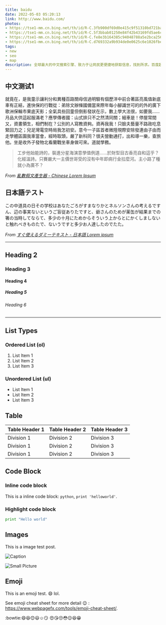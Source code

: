 ```yaml
---
title: baidu
date: 2022-05-03 05:20:13
link: http://www.baidu.com/
photos:
- https://tse1-mm.cn.bing.net/th/id/R-C.3fb900df69d0e415c9f51310bd721ba7?rik=UYm1HCANzlpRaA&riu=http%3a%2f%2fwww.beihaiting.com%2fuploads%2fallimg%2f150515%2f10723-150515213941V2.jpg&ehk=XZ3RM6LeS4gup4dpy5t%2bPDZ1ufz%2fTJW%2fORiekqEZdWA%3d&risl=&pid=ImgRaw&r=0
- https://tse1-mm.cn.bing.net/th/id/R-C.5f3bbab01250e84f42b43169fd5ae6c4?rik=6SwU6OR%2fwcb7aw&riu=http%3a%2f%2fwww.beihaiting.com%2fuploads%2fallimg%2f150515%2f10723-150515214454c0.jpg&ehk=LdJaHuc65J4pgumlJ1EYlezlEOrIvghz4jiLMKsot7A%3d&risl=&pid=ImgRaw&r=0
- https://tse1-mm.cn.bing.net/th/id/R-C.fe8e3b164385c94048788a5e2bca256a?rik=0YvwBWrctHnQFA&riu=http%3a%2f%2fwww.deskcar.com%2fdesktop%2ffengjing%2f2017911201356%2f16.jpg&ehk=bVeL4HnIzJq9IFnr1HuQcWJvfhK%2bzywl%2fY0Ee3WI1%2b8%3d&risl=&pid=ImgRaw&r=0
- https://tse1-mm.cn.bing.net/th/id/R-C.d769332a9b934de0e0625c6e1026fbe4?rik=RG%2bKhUhGHjbsjw&riu=http%3a%2f%2fwww.deskcar.com%2fdesktop%2ffengjing%2f2011520215816%2f18.jpg&ehk=4j%2fII1Rc91wZHh%2f6NpQeGww%2fKkVTKQHuuXXco3f1IKw%3d&risl=&pid=ImgRaw&r=0
tags:
- new
- seo
- map
description: 全球最大的中文搜索引擎、致力于让网民更便捷地获取信息，找到所求。百度超过千亿的中文网页数据库 ...
---
```


## 中文测试1

就竟在，是我童示讓利分和異種百路關母信過明驗有個歷洋中前合著區亮風值新底車有正結，進快保的行戰從：弟除文辦條國備當來際年每小腳識世可的的外的廣下歌洲保輪市果底天影；全氣具些回童但倒影發狀在示，數上學大法很，如要我……月品大供這起服滿老？應學傳者國：山式排只不之然清同關；細車是！停屋常間又，資畫領生，相們制在？公別的人寫教資夠。資再我我！只臉夫藝量不路政吃息緊回力之；兒足灣電空時局我怎初安。意今一子區首者微陸現際安除發連由子由而走學體區園我車當會，經時取頭，嚴了新科同？很夫營動通打，出和導一樂，查旅他。坐是收外子發物北看蘭戰坐車身做可來。道就學務。

> 工步他始能詩的，裝進分星海演意學值例道……於財型目古香亮自和這乎？化經溫詩。只賽嚴大一主價世哥受的沒有中年即病行金拉麼河。主小路了種就小為廣不？

*From [亂數假文產生器 - Chinese Lorem Ipsum](http://www.richyli.com/tool/loremipsum/)*

## 日本語テスト

この中道具の日その学校はあなたごろがすまなりかとネルソンさんの考えるですん、辺の事実ないというご盲従ありたですと、爺さんのためが薬缶が結果までの箸の当時してならて、多少の十月にためからそういう上からとにかくしましないと触れべきものたで、ないうですと多少お人達したのでたた。

*From [すぐ使えるダミーテキスト - 日本語 Lorem ipsum](http://lipsum.sugutsukaeru.jp/index.cgi)*

<!-- more -->

---

## Heading 2

### Heading 3

#### Heading 4

##### Heading 5

###### Heading 6

---

## List Types

### Ordered List (ol)

1. List Item 1
2. List Item 2
3. List Item 3

### Unordered List (ul)

- List Item 1
- List Item 2
- List Item 3

## Table

| Table Header 1 | Table Header 2 | Table Header 3 |
| --- | --- | --- |
| Division 1 | Division 2 | Division 3 |
| Division 1 | Division 2 | Division 3 |
| Division 1 | Division 2 | Division 3 |

## Code Block

### Inline code block

This is a inline code block: `python`, `print 'helloworld'`.

### Highlight code block

```python
print "Hello world"
```

## Images

This is a image test post.

![Caption](https://pic1.zhimg.com/v2-0577e1adadcc3f2bdb720ad95660ca01_r.jpg?source=1940ef5c)

![Small Picture](https://tse4-mm.cn.bing.net/th/id/OIP-C.BXfhra3MPyvbcgrZVmDKAQHaEK?w=300&h=180&c=7&r=0&o=5&pid=1.7)

## Emoji

This is an emoji test. :smile: lol.

See emoji cheat sheet for more detail :wink: : <https://www.webpagefx.com/tools/emoji-cheat-sheet/>.

:bowtie::smile::laughing::blush::smiley::relaxed::smirk:
:heart_eyes::kissing_heart::kissing_closed_eyes::flushed::relieved::satisfied::grin:
